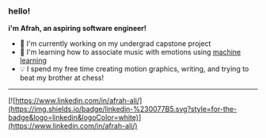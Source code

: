 ### hello!

**i'm Afrah, an aspiring software engineer!**

- :round_pushpin: I'm currently working on my undergrad capstone project
- 🌱 I'm learning how to associate music with emotions using [machine learning](https://github.com/afrah-ali/inTune)
- :bulb: I spend my free time creating motion graphics, writing, and trying to beat my brother at chess!
---

[![https://www.linkedin.com/in/afrah-ali/](https://img.shields.io/badge/linkedin-%230077B5.svg?style=for-the-badge&logo=linkedin&logoColor=white)](https://www.linkedin.com/in/afrah-ali/)
